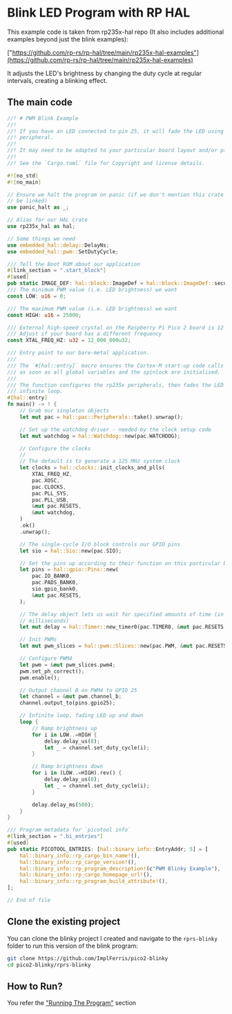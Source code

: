 # Blink LED Program with RP HAL

This example code is taken from rp235x-hal repo (It also includes additional examples beyond just the blink examples):

["https://github.com/rp-rs/rp-hal/tree/main/rp235x-hal-examples"](https://github.com/rp-rs/rp-hal/tree/main/rp235x-hal-examples)

It adjusts the LED's brightness by changing the duty cycle at regular intervals, creating a blinking effect.

## The main code
```rust
//! # PWM Blink Example
//!
//! If you have an LED connected to pin 25, it will fade the LED using the PWM
//! peripheral.
//!
//! It may need to be adapted to your particular board layout and/or pin assignment.
//!
//! See the `Cargo.toml` file for Copyright and license details.

#![no_std]
#![no_main]

// Ensure we halt the program on panic (if we don't mention this crate it won't
// be linked)
use panic_halt as _;

// Alias for our HAL crate
use rp235x_hal as hal;

// Some things we need
use embedded_hal::delay::DelayNs;
use embedded_hal::pwm::SetDutyCycle;

/// Tell the Boot ROM about our application
#[link_section = ".start_block"]
#[used]
pub static IMAGE_DEF: hal::block::ImageDef = hal::block::ImageDef::secure_exe();
/// The minimum PWM value (i.e. LED brightness) we want
const LOW: u16 = 0;

/// The maximum PWM value (i.e. LED brightness) we want
const HIGH: u16 = 25000;

/// External high-speed crystal on the Raspberry Pi Pico 2 board is 12 MHz.
/// Adjust if your board has a different frequency
const XTAL_FREQ_HZ: u32 = 12_000_000u32;

/// Entry point to our bare-metal application.
///
/// The `#[hal::entry]` macro ensures the Cortex-M start-up code calls this function
/// as soon as all global variables and the spinlock are initialised.
///
/// The function configures the rp235x peripherals, then fades the LED in an
/// infinite loop.
#[hal::entry]
fn main() -> ! {
    // Grab our singleton objects
    let mut pac = hal::pac::Peripherals::take().unwrap();

    // Set up the watchdog driver - needed by the clock setup code
    let mut watchdog = hal::Watchdog::new(pac.WATCHDOG);

    // Configure the clocks
    //
    // The default is to generate a 125 MHz system clock
    let clocks = hal::clocks::init_clocks_and_plls(
        XTAL_FREQ_HZ,
        pac.XOSC,
        pac.CLOCKS,
        pac.PLL_SYS,
        pac.PLL_USB,
        &mut pac.RESETS,
        &mut watchdog,
    )
    .ok()
    .unwrap();

    // The single-cycle I/O block controls our GPIO pins
    let sio = hal::Sio::new(pac.SIO);

    // Set the pins up according to their function on this particular board
    let pins = hal::gpio::Pins::new(
        pac.IO_BANK0,
        pac.PADS_BANK0,
        sio.gpio_bank0,
        &mut pac.RESETS,
    );

    // The delay object lets us wait for specified amounts of time (in
    // milliseconds)
    let mut delay = hal::Timer::new_timer0(pac.TIMER0, &mut pac.RESETS, &clocks);

    // Init PWMs
    let mut pwm_slices = hal::pwm::Slices::new(pac.PWM, &mut pac.RESETS);

    // Configure PWM4
    let pwm = &mut pwm_slices.pwm4;
    pwm.set_ph_correct();
    pwm.enable();

    // Output channel B on PWM4 to GPIO 25
    let channel = &mut pwm.channel_b;
    channel.output_to(pins.gpio25);

    // Infinite loop, fading LED up and down
    loop {
        // Ramp brightness up
        for i in LOW..=HIGH {
            delay.delay_us(8);
            let _ = channel.set_duty_cycle(i);
        }

        // Ramp brightness down
        for i in (LOW..=HIGH).rev() {
            delay.delay_us(8);
            let _ = channel.set_duty_cycle(i);
        }

        delay.delay_ms(500);
    }
}

/// Program metadata for `picotool info`
#[link_section = ".bi_entries"]
#[used]
pub static PICOTOOL_ENTRIES: [hal::binary_info::EntryAddr; 5] = [
    hal::binary_info::rp_cargo_bin_name!(),
    hal::binary_info::rp_cargo_version!(),
    hal::binary_info::rp_program_description!(c"PWM Blinky Example"),
    hal::binary_info::rp_cargo_homepage_url!(),
    hal::binary_info::rp_program_build_attribute!(),
];

// End of file
```

## Clone the existing project

You can clone the blinky project I created and navigate to the `rprs-blinky` folder to run this version of the blink program:

```sh
git clone https://github.com/ImplFerris/pico2-blinky
cd pico2-blinky/rprs-blinky
```

## How to Run?

You refer the ["Running The Program"](../running.md) section
 